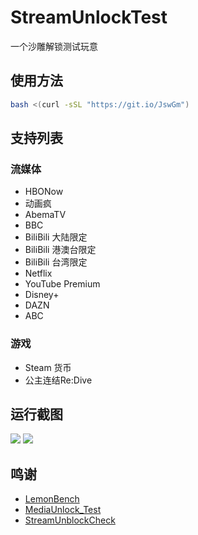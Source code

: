 # StreamUnlockTest
一个沙雕解锁测试玩意

## 使用方法
```bash
bash <(curl -sSL "https://git.io/JswGm")
```

## 支持列表

### 流媒体
- HBONow
- 动画疯
- AbemaTV
- BBC
- BiliBili 大陆限定
- BiliBili 港澳台限定
- BiliBili 台湾限定
- Netflix
- YouTube Premium
- Disney+
- DAZN
- ABC

### 游戏
- Steam 货币
- 公主连结Re:Dive

## 运行截图
![](https://i.loli.net/2021/05/19/eLJUrsD1q4Ez2o7.png)
![](https://i.loli.net/2021/05/19/CiuPeyFtKdTz9G3.png)

## 鸣谢
- [LemonBench](https://github.com/LemonBench/LemonBench)
- [MediaUnlock_Test](https://github.com/CoiaPrant/MediaUnlock_Test)
- [StreamUnblockCheck](https://github.com/NyanChanMeow/StreamUnblockCheck)
